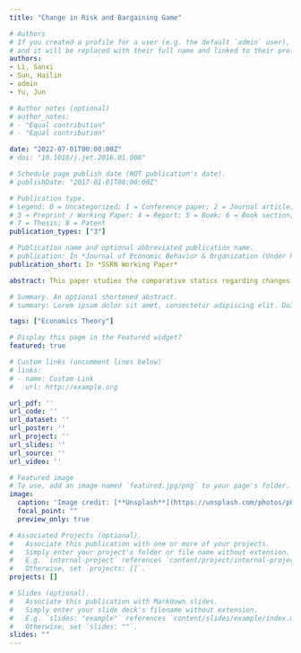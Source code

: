 ```yaml
---
title: "Change in Risk and Bargaining Game"

# Authors
# If you created a profile for a user (e.g. the default `admin` user), write the username (folder name) here
# and it will be replaced with their full name and linked to their profile.
authors:
- Li, Sanxi
- Sun, Hailin
- admin
- Yu, Jun

# Author notes (optional)
# author_notes:
# - "Equal contribution"
# - "Equal contribution"

date: "2022-07-01T00:00:00Z"
# doi: "10.1016/j.jet.2016.01.008"

# Schedule page publish date (NOT publication's date).
# publishDate: "2017-01-01T00:00:00Z"

# Publication type.
# Legend: 0 = Uncategorized; 1 = Conference paper; 2 = Journal article;
# 3 = Preprint / Working Paper; 4 = Report; 5 = Book; 6 = Book section;
# 7 = Thesis; 8 = Patent
publication_types: ["3"]

# Publication name and optional abbreviated publication name.
# publication: In *Journal of Economic Behavior & Organization (Under Review)*
publication_short: In *SSRN Working Paper*

abstract: This paper studies the comparative statics regarding changes in risk on Nash's solution to bargaining games with stochastic outcome and disagreement points. When absolute risk tolerance is linear with constant slope, the Nash's solution to bargaining with risky outcomes and risky disagreement points can be viewed as division of divisible certainty equivalent between two risk-averse agents. We show that whether a deterioration of a bargainer's risky prospect is advantageous to his opponent often depends on whether preference displays decreasing absolute risk aversion (DARA). Specifically, for perfectly correlated risky prospects, DARA à la Arrow-Pratt works to the concavity of the joint certainty equivalent with respect to a bargainer's initial wealth or size of risky exposure; for independent risky prospects, DARA à la Ross vulnerates his risk bearing under Rothschild-Stiglitz increase in risk taking the form of adding an independent noise, both leading to the bargainer's increased propensity for risk aversion as well as the joint size of the pie. These results illuminate how individual risky prospect as well as risk preference influence the cooperating partners' income shares and thus the market equilibrum of marriage formation. We also show that this result is robust under Rubinstein's non-cooperative bargaining game.

# Summary. An optional shortened abstract.
# summary: Lorem ipsum dolor sit amet, consectetur adipiscing elit. Duis posuere tellus ac convallis placerat. Proin tincidunt magna sed ex sollicitudin condimentum.

tags: ["Economics Theory"]

# Display this page in the Featured widget?
featured: true

# Custom links (uncomment lines below)
# links:
# - name: Custom Link
#   url: http://example.org

url_pdf: ''
url_code: ''
url_dataset: ''
url_poster: ''
url_project: ''
url_slides: ''
url_source: ''
url_video: ''

# Featured image
# To use, add an image named `featured.jpg/png` to your page's folder.
image:
  caption: 'Image credit: [**Unsplash**](https://unsplash.com/photos/pLCdAaMFLTE)'
  focal_point: ""
  preview_only: true

# Associated Projects (optional).
#   Associate this publication with one or more of your projects.
#   Simply enter your project's folder or file name without extension.
#   E.g. `internal-project` references `content/project/internal-project/index.md`.
#   Otherwise, set `projects: []`.
projects: []

# Slides (optional).
#   Associate this publication with Markdown slides.
#   Simply enter your slide deck's filename without extension.
#   E.g. `slides: "example"` references `content/slides/example/index.md`.
#   Otherwise, set `slides: ""`.
slides: ""
---
```


